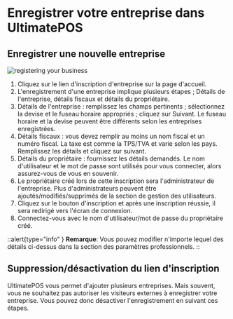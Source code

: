 # Enregistrer votre entreprise dans UltimatePOS


## Enregistrer une nouvelle entreprise

![registering your business](/one/registering-your-business.png)


1. Cliquez sur le lien d'inscription d'entreprise sur la page d'accueil.
2. L'enregistrement d'une entreprise implique plusieurs étapes ; Détails de l'entreprise, détails fiscaux et détails du propriétaire.
3. Détails de l'entreprise : remplissez les champs pertinents ; sélectionnez la devise et le fuseau horaire appropriés ; cliquez sur Suivant. Le fuseau horaire et la devise peuvent être différents selon les entreprises enregistrées.
4. Détails fiscaux : vous devez remplir au moins un nom fiscal et un numéro fiscal. La taxe est comme la TPS/TVA et varie selon les pays. Remplissez les détails et cliquez sur suivant.
4. Détails du propriétaire : fournissez les détails demandés. Le nom d'utilisateur et le mot de passe sont utilisés pour vous connecter, alors assurez-vous de vous en souvenir.
5. Le propriétaire créé lors de cette inscription sera l'administrateur de l'entreprise. Plus d'administrateurs peuvent être ajoutés/modifiés/supprimés de la section de gestion des utilisateurs.
6. Cliquez sur le bouton d'inscription et après une inscription réussie, il sera redirigé vers l'écran de connexion. 
7. Connectez-vous avec le nom d'utilisateur/mot de passe du propriétaire créé. 

::alert{type="info" }
**Remarque**: Vous pouvez modifier n'importe lequel des détails ci-dessus dans la section des paramètres professionnels.
::

## Suppression/désactivation du lien d'inscription

UltimatePOS vous permet d'ajouter plusieurs entreprises. Mais souvent, vous ne souhaitez pas autoriser les visiteurs externes à enregistrer votre entreprise. Vous pouvez donc désactiver l'enregistrement en suivant ces étapes.